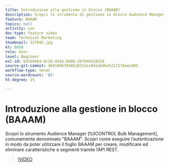 ```yaml
---
title: Introduzione alla gestione in blocco (BAAAM)
description: Scopri lo strumento di gestione in blocco Audience Manager, comunemente denominato "BAAAM". Scopri come eseguire l’autenticazione in modo da poter utilizzare il foglio BAAAM per creare, modificare ed eliminare caratteristiche e segmenti tramite l’API REST.
feature: BAAAM
topics: null
activity: use
doc-type: feature video
team: Technical Marketing
thumbnail: 327692.jpg
kt: 6050
role: User
level: Beginner
exl-id: bd1694b4-8c10-43ab-bb09-26f9de518326
source-git-commit: 4b91696f840518312ec041abdbe5217178aee405
workflow-type: tm+mt
source-wordcount: '83'
ht-degree: 1%

---
```


# Introduzione alla gestione in blocco (BAAAM)

Scopri lo strumento Audience Manager [!UICONTROL Bulk Management], comunemente denominato &quot;BAAAM&quot;. Scopri come eseguire l’autenticazione in modo da poter utilizzare il foglio BAAAM per creare, modificare ed eliminare caratteristiche e segmenti tramite l’API REST.

>[!VIDEO](https://video.tv.adobe.com/v/327692/?quality=12&learn=on)
